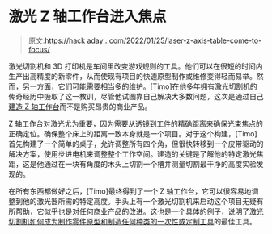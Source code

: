 # 激光 Z 轴工作台进入焦点

> 原文:[https://hack aday . com/2022/01/25/laser-z-axis-table-come-to-focus/](https://hackaday.com/2022/01/25/laser-z-axis-table-comes-into-focus/)

激光切割机和 3D 打印机是车间里改变游戏规则的工具。他们可以在很短的时间内生产出高精度的新零件，从而使现有项目的快速原型制作或维修变得轻而易举。然而，另一方面，它们可能需要相当多的维护。[Timo]在他多年拥有激光切割机的传奇经历中吸取了这一教训，尽管他试图靠自己解决大多数问题，这次是通过自己[建造 Z 轴工作台](https://hackaday.io/project/182848-cheapest-possible-motorized-laser-z-axis-table)而不是购买昂贵的商业产品。

Z 轴工作台对激光尤为重要，因为需要从透镜到工件的精确距离来确保光束焦点的正确定位。确保整个床上的距离一致本身就是一个项目。对于这个构建，[Timo]首先构建了一个简单的桌子，允许调整所有四个角，但很快转移到一个皮带驱动的解决方案，使用步进电机来调整整个工作空间。建造的关键是了解他的特定激光焦距，这是他通过在一块有角度的木头上切割一个槽并测量切割最干净的高度实验发现的。

在所有东西都做好之后，[Timo]最终得到了一个 Z 轴工作台，它可以很容易地调整到他的激光器所需的特定高度。手头上有一个激光切割机来启动这个项目无疑有所帮助，它似乎也是对任何商业产品的改进。这也是一个具体的例子，说明了[激光切割机如何成为制作零件原型和制造任何种类的一次性或定制工具](https://hackaday.com/2015/09/03/how-to-build-anything-using-delrin-and-a-laser-cutter/)的最佳工具。